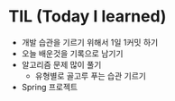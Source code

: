 # TIL (Today I learned)
- 개발 습관을 기르기 위해서 1일 1커밋 하기
- 오늘 배운것을 기록으로 남기기 
- 알고리즘 문제 많이 풀기
  - 유형별로 골고루 푸는 습관 기르기
- Spring 프로젝트 
